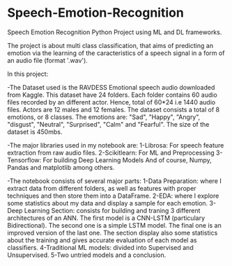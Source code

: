 # Speech-Emotion-Recognition
Speech Emotion Recognition Python Project using ML and DL frameworks.

The project is about multi class classification, that aims of predicting an emotion 
via the learning of the caracteristics of a speech signal in a form of an audio file (format '.wav').

In this project:

-The Dataset used is the RAVDESS Emotional speech audio downloaded from Kaggle.
This dataset have 24 folders.
Each folder contains 60 audio files recorded by an different actor.
Hence, total of 60*24 i.e 1440 audio files.
Actors are 12 males and 12 females.
The dataset consists a total of 8 emotions, or 8 classes.
The emotions are: "Sad", "Happy", "Angry", "disgust", "Neutral", "Surprised", "Calm" and "Fearful".
The size of the dataset is 450mbs.

-The major libraries used in my notebook are:
1-Librosa: For speech feature extraction from raw audio files.
2-Scikitlearn: For ML and Preprocessing
3-Tensorflow: For building Deep Learning Models
And of course, Numpy, Pandas and matplotlib among others.

-The notebook consists of several major parts:
1-Data Preparation: where I extract data from different folders, as well as features with proper techniques and then store them into a DataFrame.
2-EDA: where I explore some statistics about my data and display a sample for each emotion.
3-Deep Learning Section: consists for building and traning 3 different architectures of an ANN.
The first model is a CNN-LSTM (particulary Bidirectional).
The second one is a simple LSTM model.
The final one is an improved version of the last one.
The section display also some statistics about the training and gives accurate evaluation of each model as classifiers.
4-Traditional ML models: divided into Supervised and Unsupervised.
5-Two untried models and a conclusion.
